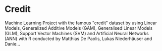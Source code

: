 # Credit
Machine Learning Project with the famous "credit" dataset by using Linear Models,  Generalized Additive Models (GAM), Generalised Linear Models (GLM), Support Vector Machines (SVM) and Artificial Neural Networks (ANN) with R conducted by Matthias De Paolis, Lukas Niederhäuser and Danie… 
